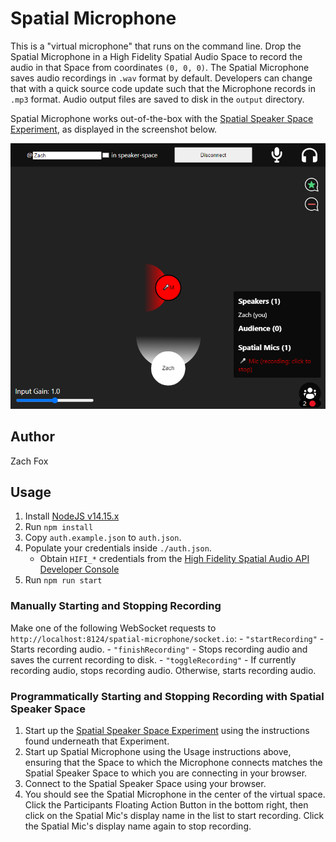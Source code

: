 # Spatial Microphone
This is a "virtual microphone" that runs on the command line. Drop the Spatial Microphone in a High Fidelity Spatial Audio Space to record the audio in that Space from coordinates `(0, 0, 0)`. The Spatial Microphone saves audio recordings in `.wav` format by default. Developers can change that with a quick source code update such that the Microphone records in `.mp3` format. Audio output files are saved to disk in the `output` directory.

Spatial Microphone works out-of-the-box with the [Spatial Speaker Space Experiment](../Spatial-Speaker-Space), as displayed in the screenshot below.

!["Spatial Microphone" Example Screenshot](./screenshot.png)

## Author
Zach Fox

## Usage
1. Install [NodeJS v14.15.x](https://nodejs.org/en/)
2. Run `npm install`
3. Copy `auth.example.json` to `auth.json`.
4. Populate your credentials inside `./auth.json`.
    - Obtain `HIFI_*` credentials from the [High Fidelity Spatial Audio API Developer Console](https://account.highfidelity.com/dev/account)
5. Run `npm run start`

### Manually Starting and Stopping Recording
Make one of the following WebSocket requests to `http://localhost:8124/spatial-microphone/socket.io`:
    - `"startRecording"`
        - Starts recording audio.
    - `"finishRecording"`
        - Stops recording audio and saves the current recording to disk.
    - `"toggleRecording"`
        - If currently recording audio, stops recording audio. Otherwise, starts recording audio.

### Programmatically Starting and Stopping Recording with Spatial Speaker Space
1. Start up the [Spatial Speaker Space Experiment](../Spatial-Speaker-Space) using the instructions found underneath that Experiment.
2. Start up Spatial Microphone using the Usage instructions above, ensuring that the Space to which the Microphone connects matches the Spatial Speaker Space to which you are connecting in your browser.
3. Connect to the Spatial Speaker Space using your browser.
4. You should see the Spatial Microphone in the center of the virtual space. Click the Participants Floating Action Button in the bottom right, then click on the Spatial Mic's display name in the list to start recording. Click the Spatial Mic's display name again to stop recording.